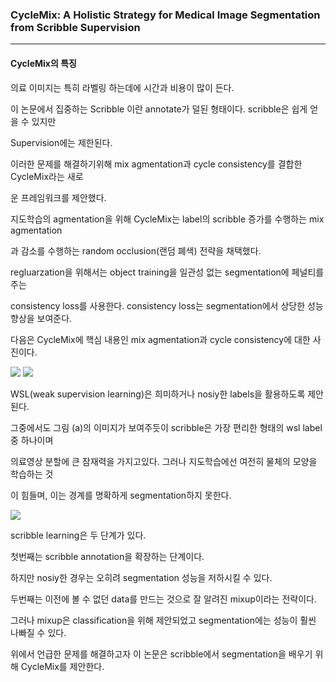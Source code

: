 
<H3>
    CycleMix: A Holistic Strategy for Medical Image Segmentation from Scribble Supervision
</h3>

<hr>

<h4>
    CycleMix의 특징
</h4>

의료 이미지는 특히 라벨링 하는데에 시간과 비용이 많이 든다.

이 논문에서 집중하는 Scribble 이란 annotate가 덜된 형태이다. scribble은 쉽게 얻을 수 있지만 

Supervision에는 제한된다.



이러한 문제를 해결하기위해 mix agmentation과 cycle consistency를 결합한 CycleMix라는 새로

운 프레임워크를 제안했다.



지도학습의 agmentation을 위해 CycleMix는 label의 scribble 증가를 수행하는 mix agmentation

과 감소를 수행하는 random occlusion(랜덤 폐색) 전략을 채택했다.



regluarzation을 위해서는 object training을 일관성 없는 segmentation에 페널티를 주는 

consistency loss를 사용한다. consistency loss는 segmentation에서 상당한 성능향상을 보여준다.

다음은 CycleMix에 핵심 내용인 mix agmentation과 cycle consistency에 대한 사진이다.

<img src="https://github.com/2Swon/DeepLearing/edit/main/paper_review/CycleMIx/images/figure1_a.png">
<img src="https://github.com/2Swon/DeepLearing/edit/main/paper_review/CycleMIx/images/figure1_b.png">


WSL(weak supervision learning)은 희미하거나 nosiy한 labels을 활용하도록 제안된다.

그중에서도 그림 (a)의 이미지가 보여주듯이 scribble은 가장 편리한 형태의 wsl label중 하나이며

의료영상 분할에 큰 잠재력을 가지고있다. 그러나 지도학습에선 여전히 물체의 모양을 학습하는 것

이 힘들며, 이는 경계를 명확하게 segmentation하지 못한다.

<img src="https://github.com/2Swon/DeepLearing/edit/main/paper_review/CycleMIx/images/figure3.png">

scribble learning은 두 단계가 있다.

첫번째는 scribble annotation을 확장하는 단계이다.

하지만 nosiy한 경우는 오히려 segmentation 성능을 저하시킬 수 있다.

두번째는 이전에 볼 수 없던 data를 만드는 것으로 잘 알려진 mixup이라는 전략이다.

그러나 mixup은 classification을 위해 제안되었고 segmentation에는 성능이 훨씬 나빠질 수 있다.



위에서 언급한 문제를 해결하고자 이 논문은 scribble에서 segmentation을 배우기 위해 CycleMix를 제안한다.











